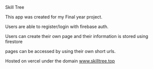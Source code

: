 Skill Tree

This app was created for my Final year project.

Users are able to register/login with firebase auth.

Users can create their own page and their information is stored using firestore

pages can be accessed by using their own short urls.

Hosted on vercel under the domain www.skilltree.top
